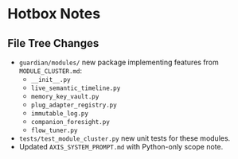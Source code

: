 # Hotbox Notes

## File Tree Changes

- `guardian/modules/` new package implementing features from `MODULE_CLUSTER.md`:
  - `__init__.py`
  - `live_semantic_timeline.py`
  - `memory_key_vault.py`
  - `plug_adapter_registry.py`
  - `immutable_log.py`
  - `companion_foresight.py`
  - `flow_tuner.py`
- `tests/test_module_cluster.py` new unit tests for these modules.
- Updated `AXIS_SYSTEM_PROMPT.md` with Python-only scope note.
